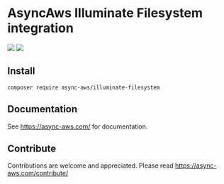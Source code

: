 # AsyncAws Illuminate Filesystem integration

![](https://github.com/async-aws/illuminate-filesystem/workflows/Tests/badge.svg?branch=master)
![](https://github.com/async-aws/illuminate-filesystem/workflows/BC%20Check/badge.svg?branch=master)

## Install

```cli
composer require async-aws/illuminate-filesystem
```

## Documentation

See https://async-aws.com/ for documentation.

## Contribute

Contributions are welcome and appreciated. Please read https://async-aws.com/contribute/
